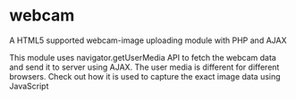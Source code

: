 webcam
======

A HTML5 supported webcam-image uploading module with PHP and AJAX

This module uses navigator.getUserMedia API to fetch the webcam data and send it to server using AJAX.
The user media is different for different browsers. Check out how it is used to capture the exact image data using JavaScript
